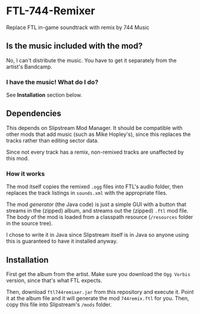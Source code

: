 # FTL-744-Remixer
Replace FTL in-game soundtrack with remix by 744 Music

## Is the music included with the mod?
No, I can't distribute the music. You have to get it separately from the artist's Bandcamp.

### I have the music! What do I do?
See **Installation** section below.

## Dependencies
This depends on Slipstream Mod Manager. It should be compatible with other mods that add music (such as Mike Hopley's), since this replaces the tracks rather than editing sector data.

Since not every track has a remix, non-remixed tracks are unaffected by this mod.

### How it works
The mod itself copies the remixed `.ogg` files into FTL's audio folder, then replaces the track listings in `sounds.xml` with the appropriate files.

The mod _generator_ (the Java code) is just a simple GUI with a button that streams in the (zipped) album, and streams out the (zipped) `.ftl` mod file. The body of the mod is loaded from a classpath resource (`/resources` folder in the source tree).

I chose to write it in Java since Slipstream itself is in Java so anyone using this is guaranteed to have it installed anyway.

## Installation
First get the album from the artist. Make sure you download the `Ogg Vorbis` version, since that's what FTL expects.

Then, download `ftl744remixer.jar` from this repository and execute it. Point it at the album file and it will generate the mod `744remix.ftl` for you. Then, copy this file into Slipstream's `/mods` folder.
